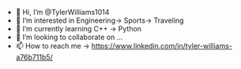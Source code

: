- 👋 Hi, I’m @TylerWilliams1014
- 👀 I’m interested in Engineering-> Sports-> Traveling
- 🌱 I’m currently learning C++ -> Python
- 💞️ I’m looking to collaborate on ...
- 📫 How to reach me ->  https://www.linkedin.com/in/tyler-williams-a76b711b5/ 

<!---
TylerWilliams1014/TylerWilliams1014 is a ✨ special ✨ repository because its `README.md` (this file) appears on your GitHub profile.
You can click the Preview link to take a look at your changes.
--->
